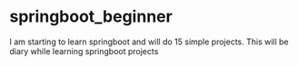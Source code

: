 # springboot_beginner

I am starting to learn springboot and will do 15 simple projects. This will be diary while learning springboot projects
